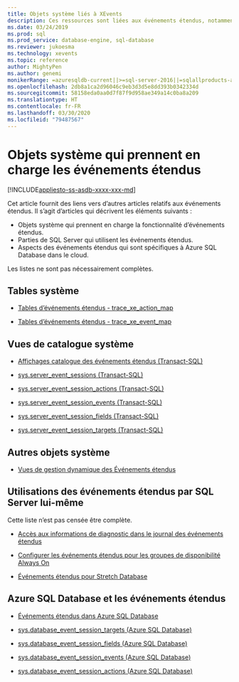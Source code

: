 ```yaml
---
title: Objets système liés à XEvents
description: Ces ressources sont liées aux événements étendus, notamment la façon dont les objets système les prennent en charge, la manière dont SQL Server les utilise et les aspects spécifiques à Azure SQL Database.
ms.date: 03/24/2019
ms.prod: sql
ms.prod_service: database-engine, sql-database
ms.reviewer: jukoesma
ms.technology: xevents
ms.topic: reference
author: MightyPen
ms.author: genemi
monikerRange: =azuresqldb-current||>=sql-server-2016||=sqlallproducts-allversions||>=sql-server-linux-2017||=azuresqldb-mi-current
ms.openlocfilehash: 2db8a1ca2d96046c9eb3d3d5e8dd393b0342334d
ms.sourcegitcommit: 58158eda0aa0d7f87f9d958ae349a14c0ba8a209
ms.translationtype: HT
ms.contentlocale: fr-FR
ms.lasthandoff: 03/30/2020
ms.locfileid: "79487567"
---
```

# <a name="system-objects-that-support-extended-events"></a>Objets système qui prennent en charge les événements étendus

[!INCLUDE[appliesto-ss-asdb-xxxx-xxx-md](../../includes/appliesto-ss-asdb-xxxx-xxx-md.md)]

Cet article fournit des liens vers d’autres articles relatifs aux événements étendus. Il s’agit d’articles qui décrivent les éléments suivants :

- Objets système qui prennent en charge la fonctionnalité d’événements étendus.
- Parties de SQL Server qui utilisent les événements étendus.
- Aspects des événements étendus qui sont spécifiques à Azure SQL Database dans le cloud.

Les listes ne sont pas nécessairement complètes.

## <a name="system-tables"></a>Tables système

- [Tables d’événements étendus - trace_xe_action_map](../system-tables/extended-events-tables-trace-xe-action-map.md)

- [Tables d’événements étendus - trace_xe_event_map](../system-tables/extended-events-tables-trace-xe-event-map.md)

## <a name="system-catalog-views"></a>Vues de catalogue système

- [Affichages catalogue des événements étendus (Transact-SQL)](../system-catalog-views/extended-events-catalog-views-transact-sql.md)

- [sys.server_event_sessions (Transact-SQL)](../system-catalog-views/sys-server-event-sessions-transact-sql.md)

- [sys.server_event_session_actions (Transact-SQL)](../system-catalog-views/sys-server-event-session-actions-transact-sql.md)

- [sys.server_event_session_events (Transact-SQL)](../system-catalog-views/sys-server-event-session-events-transact-sql.md)

- [sys.server_event_session_fields (Transact-SQL)](../system-catalog-views/sys-server-event-session-fields-transact-sql.md)

- [sys.server_event_session_targets (Transact-SQL)](../system-catalog-views/sys-server-event-session-targets-transact-sql.md)

## <a name="other-system-objects"></a>Autres objets système

- [Vues de gestion dynamique des Événements étendus](../system-dynamic-management-views/extended-events-dynamic-management-views.md)

## <a name="uses-of-extended-events-by-sql-server-itself"></a>Utilisations des événements étendus par SQL Server lui-même

Cette liste n’est pas censée être complète.

- [Accès aux informations de diagnostic dans le journal des événements étendus](../native-client/features/accessing-diagnostic-information-in-the-extended-events-log.md)

- [Configurer les événements étendus pour les groupes de disponibilité Always On](../../database-engine/availability-groups/windows/always-on-extended-events.md)

- [Événements étendus pour Stretch Database](../../sql-server/stretch-database/extended-events-for-stretch-database.md)

## <a name="azure-sql-database-and-extended-events"></a>Azure SQL Database et les événements étendus

- [Événements étendus dans Azure SQL Database](/azure/sql-database/sql-database-xevent-db-diff-from-svr)

- [sys.database_event_session_targets (Azure SQL Database)](../system-catalog-views/sys-database-event-session-targets-azure-sql-database.md)

- [sys.database_event_session_fields (Azure SQL Database)](../system-catalog-views/sys-database-event-session-fields-azure-sql-database.md)

- [sys.database_event_session_events (Azure SQL Database)](../system-catalog-views/sys-database-event-session-events-azure-sql-database.md)

- [sys.database_event_session_actions (Azure SQL Database)](../system-catalog-views/sys-database-event-session-actions-azure-sql-database.md)
